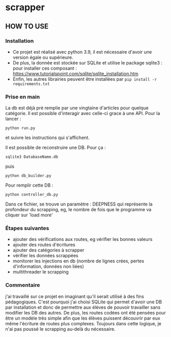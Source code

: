 # scrapper
## HOW TO USE
### Installation
- Ce projet est réalisé avec python 3.9, il est nécessaire d'avoir une version égale ou supérieure.
- De plus, la donnée est stockée sur SQLite et utilise le package sqlite3 : pour installer ces composant : https://www.tutorialspoint.com/sqlite/sqlite_installation.htm
- Enfin, les autres librairies peuvent être installées par 
```pip install -r requirements.txt```
### Prise en main
La db est déjà pré remplie par une vingtaine d'articles pour quelque catégorie. Il est possible d'interagir avec celle-ci grace à une API. Pour la lancer :

```python run.py```

et suivre les instructions qui s'affichent.

Il est possible de reconstruire une DB. Pour ça :

```sqlite3 DatabaseName.db```

puis 

```python db_builder.py```

Pour remplir cette DB :

```python controller_db.py```

Dans ce fichier, se trouve un paramètre : DEEPNESS qui représente la profondeur du scrapping, eg, le nombre de fois que le programme va cliquer sur 'load more'

### Étapes suivantes
- ajouter des vérifications aux routes, eg vérifier les bonnes valeurs
- ajouter des routes d'écritures
- ajouter des catégories à scrapper
- vérifier les données scrappées
- monitorer les injections en db (nombre de lignes crées, pertes d'information, données non liées)
- multithreader le scrapping

### Commentaire
j'ai travaillé sur ce projet en imaginant qu'il serait utilisé à des fins pédagogiques. C'est pourquoi j'ai choisi SQLite qui permet d'avoir une DB par installation et donc de permettre aux élèves de pouvoir travailler sans modifier les DB des autres. De plus, les routes codées ont été pensées pour être un modèle très simple afin que les élèves puissent découvrir par eux même l'écriture de routes plus complexes. Toujours dans cette logique, je n'ai pas poussé le scrapping au-delà du nécessaire.

